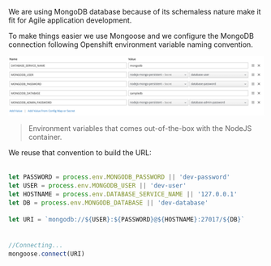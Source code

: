 We are using MongoDB database because of its schemaless nature make it fit for Agile application development. 

To make things easier we use Mongoose and we configure the MongoDB connection following Openshift environment variable naming convention.


![](https://github.com/cesarvr/crud-nodejs/blob/master/docs/env_vars.png?raw=true)

> Environment variables that comes out-of-the-box with the NodeJS container.


We reuse that convention to build the URL: 

```js

let PASSWORD = process.env.MONGODB_PASSWORD || 'dev-password'
let USER = process.env.MONGODB_USER || 'dev-user'
let HOSTNAME = process.env.DATABASE_SERVICE_NAME || '127.0.0.1'
let DB = process.env.MONGODB_DATABASE || 'dev-database'

let URI = `mongodb://${USER}:${PASSWORD}@${HOSTNAME}:27017/${DB}`


//Connecting...
mongoose.connect(URI)
```

